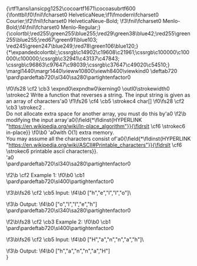 {\rtf1\ansi\ansicpg1252\cocoartf1671\cocoasubrtf600
{\fonttbl\f0\fnil\fcharset0 HelveticaNeue;\f1\fmodern\fcharset0 Courier;\f2\fnil\fcharset0 HelveticaNeue-Bold;
\f3\fnil\fcharset0 Menlo-Bold;\f4\fnil\fcharset0 Menlo-Regular;}
{\colortbl;\red255\green255\blue255;\red29\green38\blue42;\red255\green255\blue255;\red67\green91\blue103;
\red245\green247\blue249;\red78\green106\blue120;}
{\*\expandedcolortbl;;\cssrgb\c14902\c19608\c21961;\cssrgb\c100000\c100000\c100000;\cssrgb\c32941\c43137\c47843;
\cssrgb\c96863\c97647\c98039;\cssrgb\c37647\c49020\c54510;}
\margl1440\margr1440\vieww10800\viewh8400\viewkind0
\deftab720
\pard\pardeftab720\sl340\sa280\partightenfactor0

\f0\fs28 \cf2 \cb3 \expnd0\expndtw0\kerning0
\outl0\strokewidth0 \strokec2 Write a function that reverses a string. The input string is given as an array of characters\'a0
\f1\fs26 \cf4 \cb5 \strokec4 char[]
\f0\fs28 \cf2 \cb3 \strokec2 .\
Do not allocate extra space for another array, you must do this by\'a0
\f2\b modifying the input array\'a0{\field{\*\fldinst{HYPERLINK "https://en.wikipedia.org/wiki/In-place_algorithm"}}{\fldrslt \cf6 \strokec6 in-place}}
\f0\b0 \'a0with O(1) extra memory.\
You may assume all the characters consist of\'a0{\field{\*\fldinst{HYPERLINK "https://en.wikipedia.org/wiki/ASCII#Printable_characters"}}{\fldrslt \cf6 \strokec6 printable ascii characters}}.\
\'a0\
\pard\pardeftab720\sl340\sa280\partightenfactor0

\f2\b \cf2 Example 1:
\f0\b0 \cb1 \
\pard\pardeftab720\sl400\partightenfactor0

\f3\b\fs26 \cf2 \cb5 Input: 
\f4\b0 ["h","e","l","l","o"]\

\f3\b Output: 
\f4\b0 ["o","l","l","e","h"]\
\pard\pardeftab720\sl340\sa280\partightenfactor0

\f2\b\fs28 \cf2 \cb3 Example 2:
\f0\b0 \cb1 \
\pard\pardeftab720\sl400\partightenfactor0

\f3\b\fs26 \cf2 \cb5 Input: 
\f4\b0 ["H","a","n","n","a","h"]\

\f3\b Output: 
\f4\b0 ["h","a","n","n","a","H"]\
}